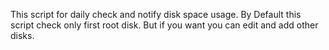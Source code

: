 This script for daily check and notify disk space usage.
By Default this script check only first root disk. But if you want you can edit and add other disks.
